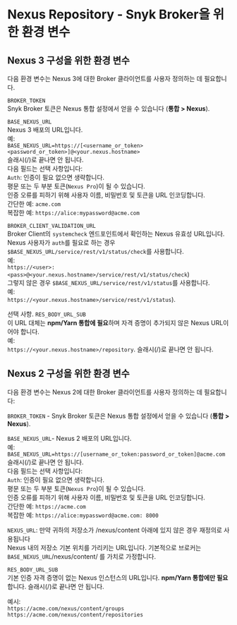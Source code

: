 # Nexus Repository - Snyk Broker을 위한 환경 변수

## Nexus 3 구성을 위한 환경 변수

다음 환경 변수는 Nexus 3에 대한 Broker 클라이언트를 사용자 정의하는 데 필요합니다.

`BROKER_TOKEN`\
Snyk Broker 토큰은 Nexus 통합 설정에서 얻을 수 있습니다 (**통합 > Nexus**).

`BASE_NEXUS_URL`\
Nexus 3 배포의 URL입니다.\
예:\
`BASE_NEXUS_URL=https://[<username_or_token><password_or_token>]@<your.nexus.hostname>`\
슬래시(/)로 끝나면 안 됩니다.\
다음 필드는 선택 사항입니다:\
`Auth`: 인증이 필요 없으면 생략합니다.\
평문 또는 두 부분 토큰(`Nexus Pro`)이 될 수 있습니다.\
인증 오류를 피하기 위해 사용자 이름, 비밀번호 및 토큰을 URL 인코딩합니다.\
간단한 예: `acme.com`\
복잡한 예: `https://alice:mypassword@acme.com`

`BROKER_CLIENT_VALIDATION_URL`\
Broker Client의 `systemcheck` 엔드포인트에서 확인하는 Nexus 유효성 URL입니다.\
Nexus 사용자가 `auth`를 필요로 하는 경우 `$BASE_NEXUS_URL/service/rest/v1/status/check`를 사용합니다.\
예:\
`https://<user>:<pass>@<your.nexus.hostname>/service/rest/v1/status/check`)\
그렇지 않은 경우 `$BASE_NEXUS_URL/service/rest/v1/status`를 사용합니다.\
예:\
`https://<your.nexus.hostname>/service/rest/v1/status`).

선택 사항. `RES_BODY_URL_SUB`\
이 URL 대체는 **npm/Yarn 통합에 필요**하며 자격 증명이 추가되지 않은 Nexus URL이어야 합니다.\
예:\
`https://<your.nexus.hostname>/repository`. 슬래시(/)로 끝나면 안 됩니다.

## Nexus 2 구성을 위한 환경 변수

다음 환경 변수는 Nexus 2에 대한 Broker 클라이언트를 사용자 정의하는 데 필요합니다:

`BROKER_TOKEN` - Snyk Broker 토큰은 Nexus 통합 설정에서 얻을 수 있습니다 (**통합 > Nexus**).

`BASE_NEXUS_URL`- Nexus 2 배포의 URL입니다.\
예:\
`BASE_NEXUS_URL=https://[username_or_token:password_or_token]@acme.com`\
슬래시(/)로 끝나면 안 됩니다.\
다음 필드는 선택 사항입니다:\
`Auth`: 인증이 필요 없으면 생략합니다.\
평문 또는 두 부분 토큰(`Nexus Pro`)이 될 수 있습니다.\
인증 오류를 피하기 위해 사용자 이름, 비밀번호 및 토큰을 URL 인코딩합니다.\
간단한 예: `https://acme.com`\
복잡한 예: `https://alice:mypassword@acme.com: 8000`

`NEXUS_URL`: 만약 귀하의 저장소가 /nexus/content 아래에 있지 않은 경우 재정의로 사용됩니다\
Nexus 내의 저장소 기본 위치를 가리키는 URL입니다. 기본적으로 브로커는 `BASE_NEXUS_URL`/nexus/content/ 를 가치로 가정합니다.

`RES_BODY_URL_SUB`\
기본 인증 자격 증명이 없는 Nexus 인스턴스의 URL입니다. **npm/Yarn 통합에만 필요**합니다. 슬래시(/)로 끝나면 안 됩니다.

예시:\
`https://acme.com/nexus/content/groups`\
`https://acme.com/nexus/content/repositories`